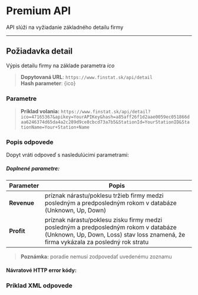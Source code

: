 # Premium API
API slúži na vyžiadanie základného detailu firmy

---
## Požiadavka detail
Výpis detailu firmy na základe parametra *ico*
> **Dopytovaná URL**: ```https://www.finstat.sk/api/detail```<br />
> **Hash parameter**: {ico}
### Parametre
[](../../../common/parameters/parameters-sk-detail.md ':include')

[](../../../common/parameters/parameters-sk.md ':include')


> **Príklad volania:** ```https://www.finstat.sk/api/detail?ico=47165367&apikey=YourAPIKey&hash=a85aff26f1d2aae0059ec051866daa6246374d65da4a2c289d9ce8cbcd73a7b5&StationId=YourStationID&StationName=Your+Station+Name```
### Popis odpovede

Dopyt vráti odpoveď s nasledulúcimi parametrami:

[](../../../common/responses/basic-sk.md ':include')

[](../../../common/responses/premium-common-sk.md ':include')

##### Doplnené parametre:
| Parameter | Popis |
| ----------- | ----------- |
| **Revenue**| príznak nárastu/poklesu tržieb firmy medzi posledným a predposledným rokom v databáze (Unknown, Up, Down) |
| **Profit**| príznak nárastu/poklesu zisku firmy medzi posledným a predposledným rokom v databáze (Unknown, Up, Down, Loss) stav loss znamená, že firma vykázala za posledný rok stratu |

> **Poznámka:** poradie nemusí zodpovedať uvedenému zoznamu

#### Návratové HTTP error kódy:
[](../../../common/http/errorcodes-sk-detail.md.md ':include')

[](../../../common/http/errorcodes-sk.md ':include')

### Príklad XML odpovede
[](../../../common/examples/premium.md ':include')

[](../../../common/texts/anonymized-sk.md ':include')

[](../../../common/examples/detail-an.md ':include')
